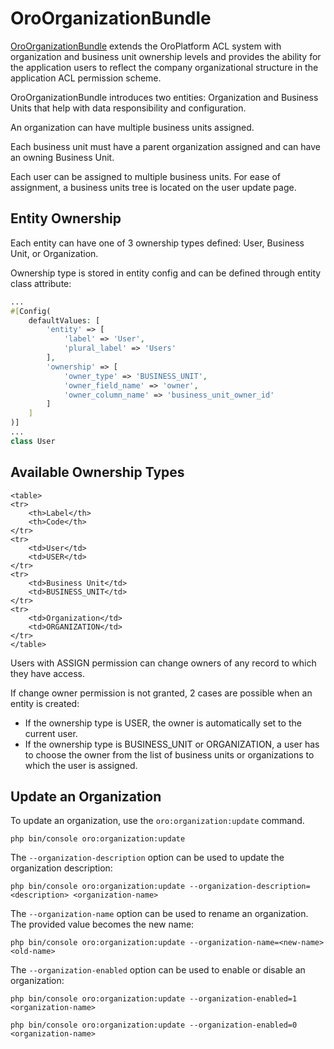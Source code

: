 <a id="bundle-docs-platform-organization-bundle"></a>

# OroOrganizationBundle

<a href="https://github.com/oroinc/platform/tree/6.1/src/Oro/Bundle/OrganizationBundle" target="_blank">OroOrganizationBundle</a> extends the OroPlatform ACL system with organization and business unit ownership levels and provides the ability for the application users to reflect the company organizational structure in the application ACL permission scheme.

OroOrganizationBundle introduces two entities: Organization and Business Units that help with data responsibility and configuration.

An organization can have multiple business units assigned.

Each business unit must have a parent organization assigned and can have an owning Business Unit.

Each user can be assigned to multiple business units. For ease of assignment, a business units tree is located on the user update page.

## Entity Ownership

Each entity can have one of 3 ownership types defined: User, Business Unit, or Organization.

Ownership type is stored in entity config and can be defined through entity class attribute:

```php
...
#[Config(
    defaultValues: [
        'entity' => [
            'label' => 'User',
            'plural_label' => 'Users'
        ],
        'ownership' => [
            'owner_type' => 'BUSINESS_UNIT',
            'owner_field_name' => 'owner',
            'owner_column_name' => 'business_unit_owner_id'
        ]
    ]
)]
...
class User
```

## Available Ownership Types

```none
<table>
<tr>
    <th>Label</th>
    <th>Code</th>
</tr>
<tr>
    <td>User</td>
    <td>USER</td>
</tr>
<tr>
    <td>Business Unit</td>
    <td>BUSINESS_UNIT</td>
</tr>
<tr>
    <td>Organization</td>
    <td>ORGANIZATION</td>
</tr>
</table>
```

Users with ASSIGN permission can change owners of any record to which they have access.

If change owner permission is not granted, 2 cases are possible when an entity is created:

- If the ownership type is USER, the owner is automatically set to the current user.
- If the ownership type is BUSINESS_UNIT or ORGANIZATION, a user has to choose the owner from the list of business units or organizations to which the user is assigned.

## Update an Organization

To update an organization, use the `oro:organization:update` command.

```none
php bin/console oro:organization:update
```

The `--organization-description` option can be used to update the organization description:

```none
php bin/console oro:organization:update --organization-description=<description> <organization-name>
```

The `--organization-name` option can be used to rename an organization. The provided value becomes the new name:

```none
php bin/console oro:organization:update --organization-name=<new-name> <old-name>
```

The `--organization-enabled` option can be used to enable or disable an organization:

```none
php bin/console oro:organization:update --organization-enabled=1 <organization-name>
```

```none
php bin/console oro:organization:update --organization-enabled=0 <organization-name>
```

<!-- Frontend -->
